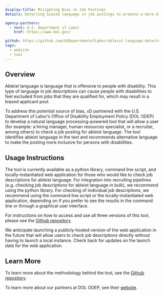 ```yaml
---
display-title: Mitigating Bias in Job Postings
details: Detecting biased language in job postings to promote a more diverse and inclusive workforce.

agency-partners:
  - text: U.S. Department of Labor
    href: https://www.dol.gov/

github: https://github.com/USDepartmentofLabor/ableist-language-detector
tags:
  - website
  - tool
---
```

## Overview
Ableist language is language that is offensive to people with disability. This type of language in job descriptions can cause people with disabilities to feel excluded from jobs that they are qualified for, which may result in a biased applicant pool.

To address this potential source of bias, xD partnered with the U.S. Department of Labor’s Office of Disability Employment Policy (DOL ODEP) to develop a natural language processing-powered tool that will allow a user (for example: a hiring manager, human resources specialist, or a recruiter, among others) to check a job posting for ableist language. The tool identifies ableist language in the text and recommends alternative language to make the posting more inclusive for persons with disabilities. 

## Usage Instructions
The tool is currently available as a python library, command line script, and locally-instantiated web application for those who would like to check job descriptions for ableist language. For integration into recruiting pipelines (e.g. checking job descriptions for ableist language in bulk), we recommend using the python library. For checking of individual job descriptions, we recommend using the command line script or the locally-instantiated web application, depending on if you prefer to see the results in the command line or through a graphical user interface. 

For instructions on how to access and use all three versions of this tool, please see the <a href="https://github.com/USDepartmentofLabor/ableist-language-detector" target="_blank">Github repository</a>.

We anticipate launching a publicly-hosted version of the web application in the future that will allow users to check job descriptions directly without having to launch a local instance. Check back for updates on the launch date for the web application.

## Learn More
To learn more about the methodology behind the tool, see the <a href="https://github.com/USDepartmentofLabor/ableist-language-detector" target="_blank">Github repository</a>.

To learn more about our partners at DOL ODEP, see their <a href="https://www.dol.gov/agencies/odep" target="_blank">website</a>. 

